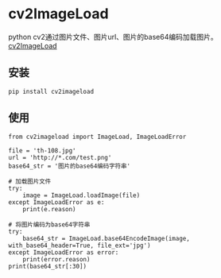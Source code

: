 # cv2ImageLoad
python cv2通过图片文件、图片url、图片的base64编码加载图片。[cv2ImageLoad](https://github.com/ShawnZhang31/cv2ImageLoad/blob/master/README.md)

## 安装
```
pip install cv2imageload
```
## 使用
```
from cv2imageload import ImageLoad, ImageLoadError

file = 'th-108.jpg'
url = 'http://*.com/test.png'
base64_str = '图片的base64编码字符串'

# 加载图片文件
try:
    image = ImageLoad.loadImage(file)
except ImageLoadError as e:
    print(e.reason)

# 将图片编码为base64字符串
try:
    base64_str = ImageLoad.base64EncodeImage(image, with_base64_header=True, file_ext='jpg')
except ImageLoadError as error:
    print(error.reason)
print(base64_str[:30])

```
